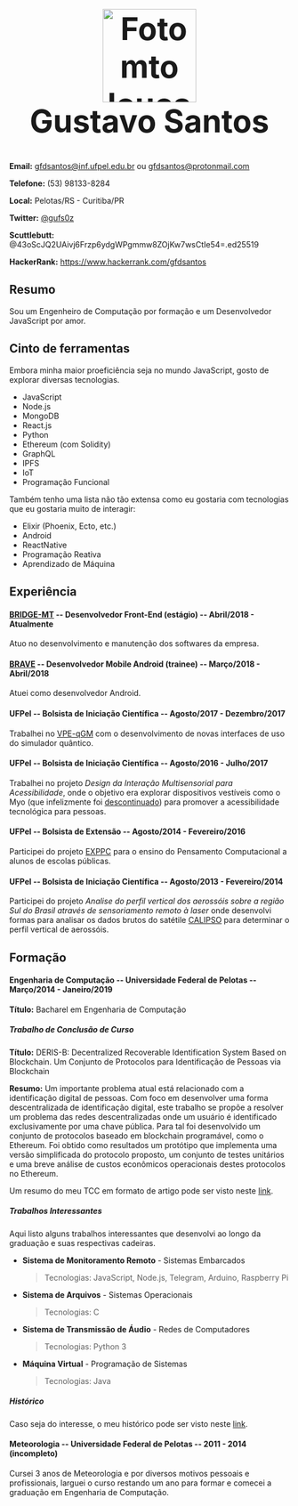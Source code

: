 <h1 align="center" style="font-size: 4em;">
  <img
    alt="Foto mto louca"
    src="https://avatars3.githubusercontent.com/u/8608517?s=460&v=4"
    width="168"
    height="168"
  />
  <br />
  Gustavo Santos
</h1>

**Email:** gfdsantos@inf.ufpel.edu.br ou gfdsantos@protonmail.com

**Telefone:** (53) 98133-8284

**Local:** Pelotas/RS - Curitiba/PR

**Twitter:** [@gufs0z](https://twitter.com/gufs0z)

**Scuttlebutt:** @43oScJQ2UAivj6Frzp6ydgWPgmmw8ZOjKw7wsCtIe54=.ed25519

**HackerRank:** https://www.hackerrank.com/gfdsantos

## Resumo

Sou um Engenheiro de Computação por formação e um Desenvolvedor JavaScript por amor.

## Cinto de ferramentas

Embora minha maior proeficiência seja no mundo JavaScript, gosto de explorar diversas tecnologias.

  - JavaScript
  - Node.js
  - MongoDB
  - React.js
  - Python
  - Ethereum (com Solidity)
  - GraphQL
  - IPFS
  - IoT
  - Programação Funcional
  
Também tenho uma lista não tão extensa como eu gostaria com tecnologias que eu gostaria muito de interagir:

  - Elixir (Phoenix, Ecto, etc.)
  - Android
  - ReactNative
  - Programação Reativa
  - Aprendizado de Máquina

## Experiência

#### **[BRIDGE-MT](https://www.bridge-mt.com/de/)** -- Desenvolvedor Front-End (estágio) -- Abril/2018 - Atualmente

Atuo no desenvolvimento e manutenção dos softwares da empresa.

#### **[BRAVE](http://brave.ag/)** -- Desenvolvedor Mobile Android (trainee) -- Março/2018 - Abril/2018

Atuei como desenvolvedor Android.

#### **UFPel** -- Bolsista de Iniciação Científica -- Agosto/2017 - Dezembro/2017

Trabalhei no [VPE-qGM](http://www.scielo.edu.uy/pdf/cleiej/v16n3/v16n3a03.pdf) com o desenvolvimento de novas interfaces de
uso do simulador quântico.

#### **UFPel** -- Bolsista de Iniciação Científica -- Agosto/2016 - Julho/2017

Trabalhei no projeto *Design da Interação Multisensorial para Acessibilidade*, onde o objetivo era explorar dispositivos 
vestíveis como o Myo (que infelizmente foi [descontinuado](https://www.engadget.com/2018/10/13/thalmic-stops-myo-gesture-armband-sales/))
para promover a acessibilidade tecnológica para pessoas.

#### **UFPel** -- Bolsista de Extensão -- Agosto/2014 - Fevereiro/2016

Participei do projeto [EXPPC](https://wp.ufpel.edu.br/pensamentocomputacional/pt/) para o ensino do Pensamento Computacional
a alunos de escolas públicas.

#### **UFPel** -- Bolsista de Iniciação Científica -- Agosto/2013 - Fevereiro/2014

Participei do projeto *Analise do perfil vertical dos aerossóis sobre a região Sul do Brasil através de sensoriamento remoto à laser*
onde desenvolvi formas para analisar os dados brutos do satétile [CALIPSO](https://www.nasa.gov/mission_pages/calipso/spacecraft/index.html)
para determinar o perfil vertical de aerossóis.

## Formação

#### **Engenharia de Computação** -- Universidade Federal de Pelotas -- Março/2014 - Janeiro/2019

**Título:** Bacharel em Engenharia de Computação

##### Trabalho de Conclusão de Curso

**Título:** DERIS-B: Decentralized Recoverable Identification System Based on Blockchain. Um Conjunto de Protocolos para Identificação de Pessoas via Blockchain 

**Resumo:** Um importante problema atual está relacionado com a identificação digital de pessoas. Com foco em desenvolver uma forma descentralizada de identificação digital, este trabalho se propõe a resolver um problema das redes descentralizadas onde um usuário é identificado exclusivamente por uma chave pública. Para tal foi desenvolvido um conjunto de protocolos baseado em blockchain programável, como o Ethereum. Foi obtido como resultados um protótipo que implementa uma versão simplificada do protocolo proposto, um conjunto de testes unitários e uma breve análise de custos econômicos operacionais destes protocolos no Ethereum.

Um resumo do meu TCC em formato de artigo pode ser visto neste [link]().

##### Trabalhos Interessantes

Aqui listo alguns trabalhos interessantes que desenvolvi ao longo da graduação e suas respectivas cadeiras.

  - **Sistema de Monitoramento Remoto** - Sistemas Embarcados
    > Tecnologias: JavaScript, Node.js, Telegram, Arduino, Raspberry Pi
  - **Sistema de Arquivos** - Sistemas Operacionais
    > Tecnologias: C
  - **Sistema de Transmissão de Áudio** - Redes de Computadores
    > Tecnologias: Python 3
  - **Máquina Virtual** - Programação de Sistemas
    > Tecnologias: Java

##### Histórico

Caso seja do interesse, o meu histórico pode ser visto neste [link]().

#### **Meteorologia** -- Universidade Federal de Pelotas -- 2011 - 2014 (incompleto)

Cursei 3 anos de Meteorologia e por diversos motivos pessoais e profissionais, larguei o curso restando um ano para 
formar e comecei a graduação em Engenharia de Computação.
